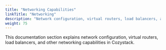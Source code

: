 ```yaml
---
title: "Networking Capabilities"
linkTitle: "Networking"
description: "Network configuration, virtual routers, load balancers, and other networking capabilities in Cozystack."
weight: 75
---
```


This documentation section explains network configuration, virtual routers, load balancers, and other networking capabilities in Cozystack.
